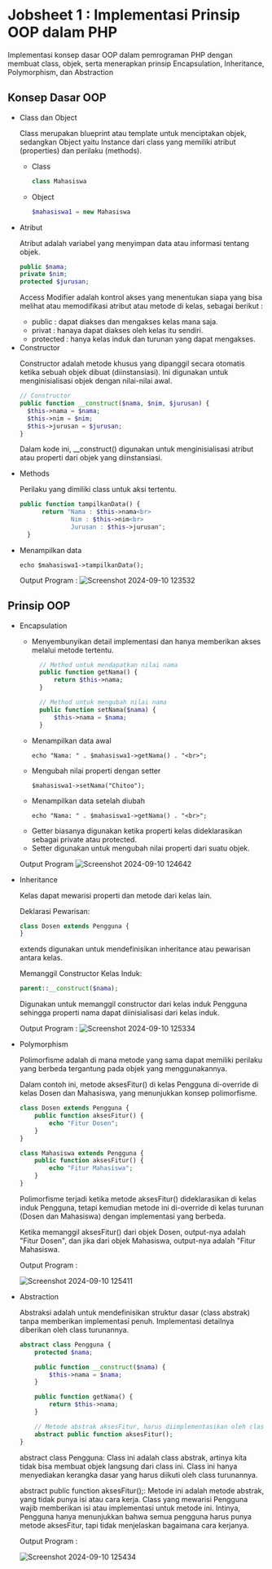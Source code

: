 <h1> Jobsheet 1 : Implementasi Prinsip OOP dalam PHP</h1>
<p> Implementasi konsep dasar OOP dalam pemrograman PHP dengan membuat class, objek, serta menerapkan prinsip Encapsulation, Inheritance, Polymorphism, dan Abstraction</p>
<h2>Konsep Dasar OOP</h2>
<ul>
  <li>Class dan Object</li>
  <p>Class merupakan blueprint atau template untuk menciptakan objek, sedangkan Object yaitu Instance dari class yang memiliki atribut  (properties) dan perilaku
(methods).</p>
  <ul>
  <li>Class</li>
    
  ```php
  class Mahasiswa 
  ```

  <li>Object</li>
  
```php
$mahasiswa1 = new Mahasiswa
```
  </ul>
  
  <li>Atribut</li>
  <p>Atribut adalah variabel yang menyimpan data atau informasi tentang objek.</p>
  
  ```php
  public $nama;
  private $nim;
  protected $jurusan;
 ```
Access Modifier adalah kontrol akses yang menentukan siapa yang bisa melihat atau memodifikasi atribut atau metode di kelas, sebagai berikut :
<ul>
  <li>public : dapat diakses dan mengakses kelas mana saja.</li>
  <li>privat : hanaya dapat diakses oleh kelas itu sendiri.</li>
  <li>protected : hanya kelas induk dan turunan yang dapat mengakses.</li>
</ul>
  <li>Constructor</li>
  <p>Constructor adalah metode khusus yang dipanggil secara otomatis ketika sebuah objek dibuat (diinstansiasi). Ini digunakan untuk menginisialisasi objek dengan nilai-nilai awal.</p>

  ```php
// Constructor
public function __construct($nama, $nim, $jurusan) {
    $this->nama = $nama;
    $this->nim = $nim;
    $this->jurusan = $jurusan;
}
```
<p>Dalam kode ini, __construct() digunakan untuk menginisialisasi atribut atau properti dari objek yang diinstansiasi.</p>
  <li>Methods</li>
  <p>Perilaku yang dimiliki class untuk aksi tertentu.</p>

  ```php
public function tampilkanData() {
        return "Nama : $this->nama<br> 
                Nim : $this->nim<br> 
                Jurusan : $this->jurusan";
    }
```
<li>Menampilkan data</li>

```
echo $mahasiswa1->tampilkanData();
```
Output Program :
![Screenshot 2024-09-10 123532](https://github.com/user-attachments/assets/304cb550-c4cd-4c95-8c84-d56be24e5946)

</ul>
<h2>Prinsip OOP</h2>
<ul>
  <li>Encapsulation</li>
  <ul>
<li><p>Menyembunyikan detail implementasi dan hanya memberikan
akses melalui metode tertentu.</p></li>
  
  ```php
    // Method untuk mendapatkan nilai nama
    public function getNama() {
        return $this->nama;
    }

    // Method untuk mengubah nilai nama
    public function setNama($nama) {
        $this->nama = $nama;
    }
```
<li>Menampilkan data awal</li>

```
echo "Nama: " . $mahasiswa1->getNama() . "<br>";
```
<li>Mengubah nilai properti dengan setter</li>

```
$mahasiswa1->setNama("Chitoo");
```
<li>Menampilkan data setelah diubah</li>

```
echo "Nama: " . $mahasiswa1->getNama() . "<br>";
```
</ul>
<ul>
  <li>Getter biasanya digunakan ketika properti kelas dideklarasikan sebagai private atau protected.</li>
  <li>Setter digunakan untuk mengubah nilai properti dari suatu objek.</li>
</ul>

Output Program
![Screenshot 2024-09-10 124642](https://github.com/user-attachments/assets/8681deb6-8574-47dd-8027-783b0bdff0cc)

<li>Inheritance</li>
<p>Kelas dapat mewarisi properti dan metode dari kelas lain. </p>
Deklarasi Pewarisan:

```php
class Dosen extends Pengguna {
}

```
<p>extends digunakan untuk mendefinisikan inheritance atau pewarisan antara kelas. </p>
Memanggil Constructor Kelas Induk:

```php
parent::__construct($nama);

```
<p>Digunakan untuk memanggil constructor dari kelas induk Pengguna sehingga properti nama dapat diinisialisasi dari kelas induk.</p>

Output Program :
![Screenshot 2024-09-10 125334](https://github.com/user-attachments/assets/ace3399a-6873-4f3a-9ec2-e385e246f9ac)

<li>Polymorphism</li>
<p>Polimorfisme adalah di mana metode yang sama dapat memiliki perilaku yang berbeda tergantung pada objek yang menggunakannya.</p>
Dalam contoh ini, metode aksesFitur() di kelas Pengguna di-override di kelas Dosen dan Mahasiswa, yang menunjukkan konsep polimorfisme.

```php
class Dosen extends Pengguna {
    public function aksesFitur() {
        echo "Fitur Dosen";
    }
}

class Mahasiswa extends Pengguna {
    public function aksesFitur() {
        echo "Fitur Mahasiswa";
    }
}

```
<p>Polimorfisme terjadi ketika metode aksesFitur() dideklarasikan di kelas induk Pengguna, tetapi kemudian metode ini di-override di kelas turunan (Dosen dan Mahasiswa) dengan implementasi yang berbeda.</p>
<p>Ketika memanggil aksesFitur() dari objek Dosen, output-nya adalah "Fitur Dosen", dan jika dari objek Mahasiswa, output-nya adalah "Fitur Mahasiswa.</p>
Output Program :

![Screenshot 2024-09-10 125411](https://github.com/user-attachments/assets/e09028cc-0944-4387-9556-4d5df87bbdf1)
<li>Abstraction</li>
<p>Abstraksi adalah untuk mendefinisikan struktur dasar (class abstrak) tanpa memberikan implementasi penuh. Implementasi detailnya diberikan oleh class turunannya.

```php
abstract class Pengguna {
    protected $nama;

    public function __construct($nama) {
        $this->nama = $nama;
    }

    public function getNama() {
        return $this->nama;
    }

    // Metode abstrak aksesFitur, harus diimplementasikan oleh class turunan
    abstract public function aksesFitur();
}

```
<p>abstract class Pengguna: Class ini adalah class abstrak, artinya kita tidak bisa membuat objek langsung dari class ini. Class ini hanya menyediakan kerangka dasar yang harus diikuti oleh class turunannya.</p>
<p>abstract public function aksesFitur();: Metode ini adalah metode abstrak, yang tidak punya isi atau cara kerja. Class yang mewarisi Pengguna wajib memberikan isi atau implementasi untuk metode ini. Intinya, Pengguna hanya menunjukkan bahwa semua pengguna harus punya metode aksesFitur, tapi tidak menjelaskan bagaimana cara kerjanya.</p>
Output Program :

![Screenshot 2024-09-10 125434](https://github.com/user-attachments/assets/d22c530b-9262-4b71-a1a3-3d8918ab4242)

</ul>


